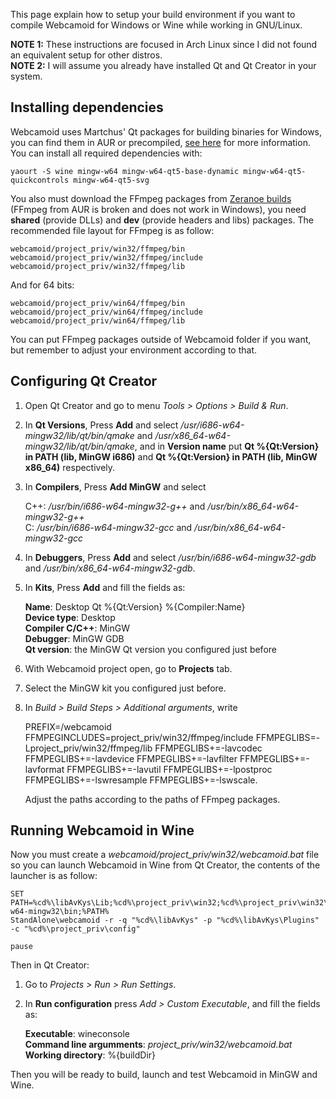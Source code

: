 This page explain how to setup your build environment if you want to compile Webcamoid for Windows or Wine while working in GNU/Linux.

**NOTE 1:** These instructions are focused in Arch Linux since I did not found an equivalent setup for other distros.  
**NOTE 2:** I will assume you already have installed Qt and Qt Creator in your system.

## Installing dependencies ##

Webcamoid uses Martchus' Qt packages for building binaries for Windows, you can find them in AUR or precompiled, [see here](https://github.com/Martchus/PKGBUILDs) for more information. You can install all required dependencies with:

    yaourt -S wine mingw-w64 mingw-w64-qt5-base-dynamic mingw-w64-qt5-quickcontrols mingw-w64-qt5-svg

You also must download the FFmpeg packages from [Zeranoe builds](https://ffmpeg.zeranoe.com/builds/) (FFmpeg from AUR is broken and does not work in Windows), you need **shared** (provide DLLs) and **dev** (provide headers and libs) packages. The recommended file layout for FFmpeg is as follow:

    webcamoid/project_priv/win32/ffmpeg/bin
    webcamoid/project_priv/win32/ffmpeg/include
    webcamoid/project_priv/win32/ffmpeg/lib

And for 64 bits:

    webcamoid/project_priv/win64/ffmpeg/bin
    webcamoid/project_priv/win64/ffmpeg/include
    webcamoid/project_priv/win64/ffmpeg/lib

You can put FFmpeg packages outside of Webcamoid folder if you want, but remember to adjust your environment according to that.

## Configuring Qt Creator ##

1. Open Qt Creator and go to menu _Tools > Options > Build & Run_.
2. In **Qt Versions**, Press **Add** and select _/usr/i686-w64-mingw32/lib/qt/bin/qmake_ and _/usr/x86_64-w64-mingw32/lib/qt/bin/qmake_, and in **Version name** put **Qt %{Qt:Version} in PATH (lib, MinGW i686)** and **Qt %{Qt:Version} in PATH (lib, MinGW x86_64)** respectively.
3. In **Compilers**,  Press **Add MinGW** and select 

   C++: _/usr/bin/i686-w64-mingw32-g++_ and _/usr/bin/x86_64-w64-mingw32-g++_  
   C: _/usr/bin/i686-w64-mingw32-gcc_ and _/usr/bin/x86_64-w64-mingw32-gcc_  
4. In **Debuggers**, Press **Add** and select _/usr/bin/i686-w64-mingw32-gdb_ and  _/usr/bin/x86_64-w64-mingw32-gdb_.
5. In **Kits**, Press **Add** and fill the fields as:
  
   **Name**: Desktop Qt %{Qt:Version} %{Compiler:Name}  
   **Device type**: Desktop  
   **Compiler C/C++**: MinGW  
   **Debugger**: MinGW GDB  
   **Qt version**: the MinGW Qt version you configured just before  
6. With Webcamoid project open, go to **Projects** tab.
7. Select the MinGW kit you configured just before.
8. In _Build > Build Steps > Additional arguments_, write  

   PREFIX=/webcamoid FFMPEGINCLUDES=project_priv/win32/ffmpeg/include FFMPEGLIBS=-Lproject_priv/win32/ffmpeg/lib FFMPEGLIBS+=-lavcodec FFMPEGLIBS+=-lavdevice FFMPEGLIBS+=-lavfilter FFMPEGLIBS+=-lavformat FFMPEGLIBS+=-lavutil FFMPEGLIBS+=-lpostproc FFMPEGLIBS+=-lswresample FFMPEGLIBS+=-lswscale.

   Adjust the paths according to the paths of FFmpeg packages.

## Running Webcamoid in Wine ##

Now you must create a _webcamoid/project_priv/win32/webcamoid.bat_ file so you can launch Webcamoid in Wine from Qt Creator, the contents of the launcher is as follow:

    SET PATH=%cd%\libAvKys\Lib;%cd%\project_priv\win32;%cd%\project_priv\win32\ffmpeg\bin;Z:\usr\i686-w64-mingw32\bin;%PATH%
    StandAlone\webcamoid -r -q "%cd%\libAvKys" -p "%cd%\libAvKys\Plugins" -c "%cd%\project_priv\config"

    pause

Then in Qt Creator:

1. Go to _Projects > Run > Run Settings_.
2. In **Run configuration** press _Add > Custom Executable_, and fill the fields as:  
   
   **Executable**: wineconsole  
   **Command line argumments**: _project_priv/win32/webcamoid.bat_  
   **Working directory**: %{buildDir}

Then you will be ready to build, launch and test Webcamoid in MinGW and Wine.
